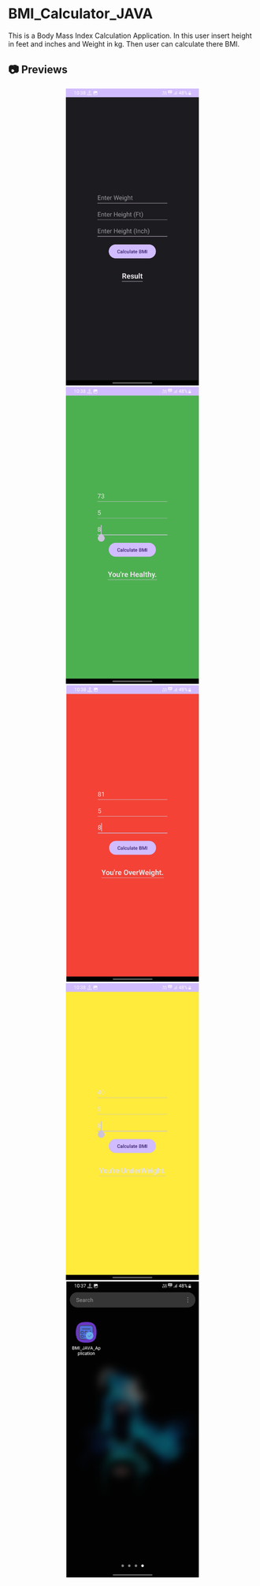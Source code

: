 # BMI_Calculator_JAVA

This is a Body Mass Index Calculation Application. In this user insert height in feet and inches and Weight in kg. Then user can calculate there BMI.

## 📷 Previews

<p align="center">
<img src="previews/preview1.jpg" alt="drawing" width="270px" />
<img src="previews/preview2.jpg" alt="drawing" width="270px" />
<img src="previews/preview3.jpg" alt="drawing" width="269px" />
<img src="previews/preview4.jpg" alt="drawing" width="270px" />
<img src="previews/preview5.jpg" alt="drawing" width="269px" />
</p>
